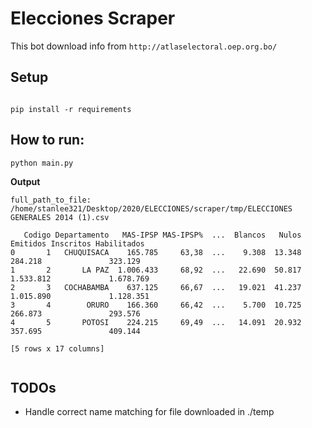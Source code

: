 # Elecciones Scraper

This bot download info from `http://atlaselectoral.oep.org.bo/`


## Setup

```console

pip install -r requirements

```

## How to run:

```
python main.py

```

**Output**
```
full_path_to_file:  /home/stanlee321/Desktop/2020/ELECCIONES/scraper/tmp/ELECCIONES GENERALES 2014 (1).csv

   Codigo Departamento   MAS-IPSP MAS-IPSP%  ...  Blancos   Nulos   Emitidos Inscritos Habilitados
0       1   CHUQUISACA    165.785     63,38  ...    9.308  13.348    284.218               323.129
1       2       LA PAZ  1.006.433     68,92  ...   22.690  50.817  1.533.812             1.678.769
2       3   COCHABAMBA    637.125     66,67  ...   19.021  41.237  1.015.890             1.128.351
3       4        ORURO    166.360     66,42  ...    5.700  10.725    266.873               293.576
4       5       POTOSI    224.215     69,49  ...   14.091  20.932    357.695               409.144

[5 rows x 17 columns]
 
```


## TODOs

* Handle correct name matching for file downloaded in ./temp



